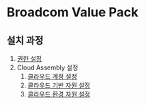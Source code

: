 # Broadcom Value Pack

## 설치 과정

1. [권한 설정](authn.md)
2. Cloud Assembly 설정
   1. [클라우드 계정 설정](assembler-ca.md)
   2. [클라우드 기반 자원 설정](assembler-rsc.md)
   3. [클라우드 환경 자원 설정](assembler-cf.md)
